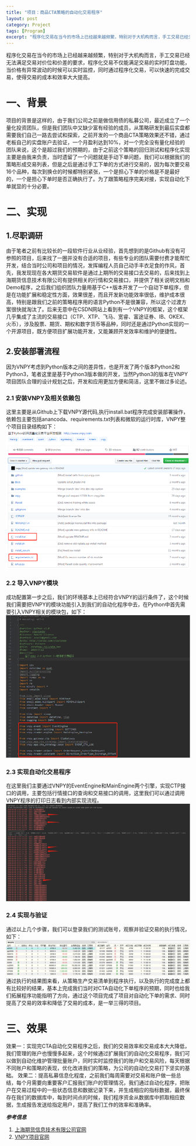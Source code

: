 ```yaml
---
title: "项目：商品CTA策略的自动化交易程序"
layout: post
category: Project
tags: [Program]
excerpt: "程序化交易在当今的市场上已经越来越频繁，特别对于大机构而言，手工交易已经无法满足交易对价位和价差的要求，程序化交易不仅能满足交易的实时盯盘功能，当价格有异常波动的时候可以实时监控，同时通过程序化交易，可以快速的完成交易，使得交易的成本和效率大大提高。"
---
```


程序化交易在当今的市场上已经越来越频繁，特别对于大机构而言，手工交易已经无法满足交易对价位和价差的要求，程序化交易不仅能满足交易的实时盯盘功能，当价格有异常波动的时候可以实时监控，同时通过程序化交易，可以快速的完成交易，使得交易的成本和效率大大提高。

# 一、背景
项目的背景是这样的，由于我们公司之前是做信用债的私募公司，最近成立了一个量化投资团队，但是我们团队中又缺少富有经验的成员，从策略研发到最后实盘都需要我们自己一路去尝试和探索，之前开发的一个商品CTA策略效果还不错，通过老板自己的实盘账户去验证，一个月盈利达到10%，对一个完全没有量化经验的团队来说，这个是超过我们的预期的，由于之前这个策略的回归测试和程序化实现主要是由我来负责，当时遗留了一个问题就是手动下单问题，我们可以根据我们的策略形成交易列表，但是之后是通过手工下单的方式进行交易的，因为每次要交易16个品种，每次到换仓的时候都特别紧张，一个是担心下单的价格是不是最好的，一个是担心下单时是否正确执行了。为了跟策略程序完美对接，实现自动化下单就显的十分必要。

# 二、实现
## 1.尽职调研
由于笔者之前有比较长的一段软件行业从业经验，首先想到的是Github有没有可参照的项目，后来找了一圈并没有合适的项目，有些专业的团队需要付费才能帮忙开发，结合当时公司和项目的情况，发挥编程人员自己动手丰衣足食的作风，首先，我发现现在各大期货交易软件是通过上期所的交易接口去交易的，后来找到上海期货信息技术有限公司有提供相关的行情和交易接口，并提供了相关说明文档和Demo程序，之后我们组织团队力量用基于C++版本开发了一个自动下单程序，但是在功能扩展和稳定性方面，效果很差，而且开发新功能效率很低，维护成本很高，特别是跟我们之前的策略程序用的语言Python不是很兼容，所以这个过渡方案很快就淘汰了。后来无意中在CSDN网站上看到有一个VNPY的框架，这个框架几乎集成了主流的交易接口（CTP、XTP、飞马、宽睿、富途证券、IB、OKEX、火币），涉及股票、期货、期权和数字货币等品种，同时还是通过Python实现的一个开源项目，既方便项目扩展功能开发，又能兼顾开发效率和维护的便捷性。
## 2.安装部署流程
因为VNPY考虑到Python版本之间的差异性，也是开发了两个版本Python2和Python3，笔者这里是基于Python3版本做的开发，当然Python3的版本在VNPY项目团队合理的设计规划之后，开发和应用更加方便和简洁，这里不做过多论述。
### 2.1 安装VNPY及相关依赖包
这里主要是从Github上下载VNPY源代码,执行install.bat程序完成安装部署操作，依赖包主要包括anancoda、requirements.txt列表和微软的运行时库，VNPY整个项目目录结构如下：
![VNPY项目目录结构](/assets/img/posts/201805/2018053001.png)
### 2.2 导入VNPY模块
成功配置第一步之后，我们的环境基本上已经符合VNPY的运行条件了，这个时候我们需要把VNPY的模块功能引入到我们的自动化程序中去，在Python中首先需要引入VNPY相关的模块包，如下：
![导入VNPY模块包](/assets/img/posts/201805/2018053005.png)
### 2.3 实现自动化交易程序
在这里我们主要通过VNPY的EventEngine和MainEngine两个引擎，实现CTP接口的调用，主要包括行情接口的查询和交易接口的调用，这里我们可以通过调用VNPY程序的打印日志看到内部实现流程。
![CTA自动下单程序运行结果图](/assets/img/posts/201805/2018053003.png)
### 2.4 实现与验证
通过以上几个步骤，我们可以登录我们的测试账号，观察并验证交易的执行情况，如下：
![CTA自动下单结果图](/assets/img/posts/201805/2018053004.png)
通过执行的结果图来看，从策略生产交易清单到程序执行，以及执行的完成度上都有比较好的结果，基本上完成我们当时对CTA自动化下单程序的预期，同时也给我们拓展程序功能指明了方向，通过这个项目完成了项目对自动化下单的需求、同时提高了交易的效率和降低了交易的成本，是一举三得的项目。

# 三、效果
效果一：实现完CTA自动化交易程序之后，我们的交易效率和交易成本大大降低，我们管理的账户也慢慢多起来，这个时候通过扩展我们的自动化交易程序，我们可以做到自动化维护管理批量账户，同时实时监控我们的账户和交易风险，每天根据不同账户和策略的表现，优化改进我们的策略，为公司的自动化交易打下坚实的基础。
效果二：提高私募信息化程度，之前我们每周需要对交易和账户做一些总结，每个月需要向重要客户汇报我们账户的管理情况，我们通过自动化程序，把账户在交易过程中的一些状态信息和数据记录下来，并生成相应的指标数据，最终保存在我们的数据库中，每到时间点的时候，我们程序资金从数据库中抓取相应数据，生成报告发送给指定用户，提高了我们工作的效率和准确率。



***参考信息***
1. [上海期货信息技术有限公司官网](http://www.sfit.com.cn)
2. [VNPY项目官网](https://www.vnpy.com/)
